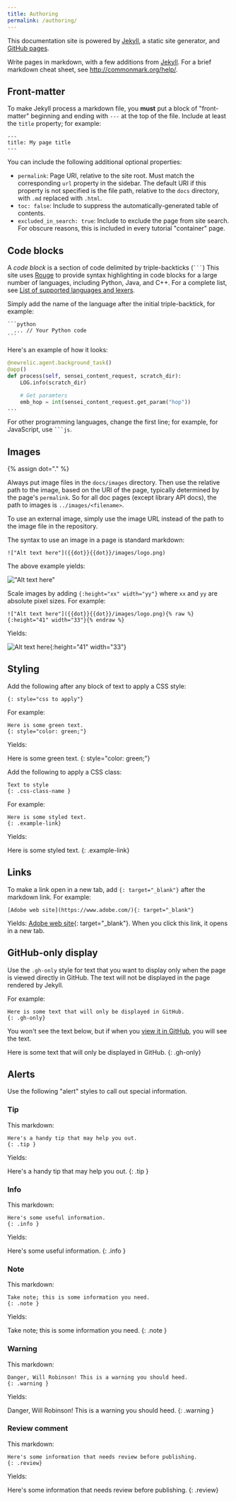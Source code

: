 ```yaml
---
title: Authoring
permalink: /authoring/
---
```


This documentation site is powered by [Jekyll](https://jekyllrb.com/docs/), a static site generator, and [GitHub pages](https://help.github.com/categories/github-pages-basics/).  

Write pages in markdown, with a few additions from [Jekyll](https://jekyllrb.com/docs/).  For a brief markdown cheat sheet, see <http://commonmark.org/help/>.

## Front-matter

To make Jekyll process a markdown file, you **must** put a block of "front-matter" beginning and ending with `---` at the top of the file.  Include at least the `title` property; for example:

```
---
title: My page title
---
```

You can include the following additional optional properties:
- `permalink`: Page URI, relative to the site root.  Must match the corresponding `url` property in the sidebar. The default URI if this property is not specified is the file path, relative to the `docs` directory, with `.md` replaced with `.html`.
- `toc: false`: Include to suppress the automatically-generated table of contents.
- `excluded_in_search: true`: Include to exclude the page from site search.  For obscure reasons, this is included in every tutorial "container" page.

## Code blocks

A _code block_ is a section of code delimited by triple-backticks (<code>&#96;&#96;&#96;</code>)
This site uses [Rouge](https://github.com/jneen/rouge) to provide syntax highlighting in code blocks for a large number of languages, including Python, Java, and C++.
For a complete list, see [List of supported languages and lexers](https://github.com/jneen/rouge/wiki/List-of-supported-languages-and-lexers).

Simply add the name of the language after the initial triple-backtick, for example:

<pre class="special-codeblock"><code>&#96;&#96;&#96;python
  ... // Your Python code
&#96;&#96;&#96;</code></pre>

Here's an example of how it looks:

```python
@newrelic.agent.background_task()
@app()
def process(self, sensei_content_request, scratch_dir):
    LOG.info(scratch_dir)

    # Get paramters
    emb_hop = int(sensei_content_request.get_param("hop"))
...
```

For other programming languages, change the first line; for example, for JavaScript, use <code>&#96;&#96;&#96;js</code>.

## Images
{% assign dot="." %}

Always put image files in the `docs/images` directory.
Then use the relative path to the image, based on the URI of the page, typically  determined by the page's `permalink`.  So for all doc pages (except library API docs), the path to images is `../images/<filename>`.

To use an external image, simply use the image URL instead of the path to the image file in the repository.

The syntax to use an image in a page is standard markdown:

```
!["Alt text here"]({{dot}}{{dot}}/images/logo.png)
```

The above example yields:

!["Alt text here"](../images/logo.png)

Scale images by adding `{:height="xx" width="yy"}` where `xx` and `yy` are  absolute pixel sizes.  For example:

```
!["Alt text here"]({{dot}}{{dot}}/images/logo.png){% raw %}{:height="41" width="33"}{% endraw %}
```

Yields:

![Alt text here](../images/logo.png){:height="41" width="33"}

## Styling

Add the following after any block of text to apply a CSS style:


```
{: style="css to apply"}
```

For example:

```
Here is some green text.
{: style="color: green;"}
```
Yields:

Here is some green text.
{: style="color: green;"}

Add the following to apply a CSS class:

```
Text to style
{: .css-class-name }
```

For example:

```
Here is some styled text.
{: .example-link}
```

Yields:

Here is some styled text.
{: .example-link}

## Links

To make a link open in a new tab, add `{: target="_blank"}` after the markdown link.  For example:

```
[Adobe web site](https://www.adobe.com/){: target="_blank"}
```

Yields: [Adobe web site](https://www.adobe.com/){: target="_blank"}. When you click this link, it opens in a new tab.

## GitHub-only display

Use the `.gh-only` style for text that you want to display only when the page is viewed directly in GitHub.  The text will not be displayed in the page rendered by Jekyll.

For example:

```
Here is some text that will only be displayed in GitHub.
{: .gh-only}
```

You won't see the text below, but if when you [view it in GitHub](https://git.corp.adobe.com/pages/adobesensei/training-framework/contributing-docs/#github-only-style), you will see the text.

Here is some text that will only be displayed in GitHub.
{: .gh-only}

## Alerts

Use the following "alert" styles to call out special information.

### Tip

This markdown:

```
Here's a handy tip that may help you out.
{: .tip }
```

Yields:

Here's a handy tip that may help you out.
{: .tip }

### Info

This markdown:

```
Here's some useful information.
{: .info }
```

Yields:

Here's some useful information.
{: .info }

### Note

This markdown:

```
Take note; this is some information you need.
{: .note }
```

Yields:

Take note; this is some information you need.
{: .note }

### Warning

This markdown:

```
Danger, Will Robinson! This is a warning you should heed.
{: .warning }
```

Yields:

Danger, Will Robinson! This is a warning you should heed.
{: .warning }

### Review comment

This markdown:

```
Here's some information that needs review before publishing.
{: .review}
```

Yields:

Here's some information that needs review before publishing.
{: .review}
